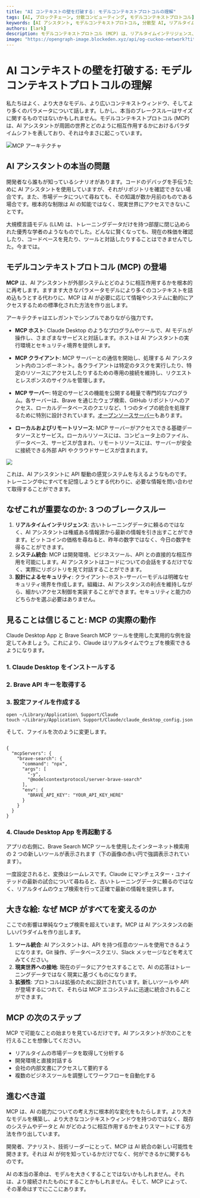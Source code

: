 ```yaml
---
title: "AI コンテキストの壁を打破する: モデルコンテキストプロトコルの理解"
tags: [AI, ブロックチェーン, 分散コンピューティング, モデルコンテキストプロトコル]
keywords: [AI アシスタント, モデルコンテキストプロトコル, 分散型 AI, リアルタイムインテリジェンス, システム統合]
authors: [lark]
description: モデルコンテキストプロトコル (MCP) は、リアルタイムインテリジェンス、シームレスなシステム統合、強化されたセキュリティを可能にすることで、AI アシスタントの能力を再定義し、AI が世界とどのように相互作用するかを変革します。
image: "https://opengraph-image.blockeden.xyz/api/og-cuckoo-network?title=AI%20%E3%82%B3%E3%83%B3%E3%83%86%E3%82%AD%E3%82%B9%E3%83%88%E3%81%AE%E5%A3%81%E3%82%92%E6%89%93%E7%A0%B4%E3%81%99%E3%82%8B%3A%20%E3%83%A2%E3%83%87%E3%83%AB%E3%82%B3%E3%83%B3%E3%83%86%E3%82%AD%E3%82%B9%E3%83%88%E3%83%97%E3%83%AD%E3%83%88%E3%82%B3%E3%83%AB%E3%81%AE%E7%90%86%E8%A7%A3"
---
```


# AI コンテキストの壁を打破する: モデルコンテキストプロトコルの理解

私たちはよく、より大きなモデル、より広いコンテキストウィンドウ、そしてより多くのパラメータについて話します。しかし、本当のブレークスルーはサイズに関するものではないかもしれません。モデルコンテキストプロトコル (MCP) は、AI アシスタントが周囲の世界とどのように相互作用するかにおけるパラダイムシフトを表しており、それは今まさに起こっています。

![MCP アーキテクチャ](https://opengraph-image.blockeden.xyz/api/og-cuckoo-network?title=AI%20%E3%82%B3%E3%83%B3%E3%83%86%E3%82%AD%E3%82%B9%E3%83%88%E3%81%AE%E5%A3%81%E3%82%92%E6%89%93%E7%A0%B4%E3%81%99%E3%82%8B%3A%20%E3%83%A2%E3%83%87%E3%83%AB%E3%82%B3%E3%83%B3%E3%83%86%E3%82%AD%E3%82%B9%E3%83%88%E3%83%97%E3%83%AD%E3%83%88%E3%82%B3%E3%83%AB%E3%81%AE%E7%90%86%E8%A7%A3)

## AI アシスタントの本当の問題

開発者なら誰もが知っているシナリオがあります。コードのデバッグを手伝うために AI アシスタントを使用していますが、それがリポジトリを確認できない場合です。また、市場データについて尋ねても、その知識が数か月前のものである場合です。根本的な制限は AI の知能ではなく、現実世界にアクセスできないことです。

大規模言語モデル (LLM) は、トレーニングデータだけを持つ部屋に閉じ込められた優秀な学者のようなものでした。どんなに賢くなっても、現在の株価を確認したり、コードベースを見たり、ツールと対話したりすることはできませんでした。今までは。

## モデルコンテキストプロトコル (MCP) の登場

**MCP** は、AI アシスタントが外部システムとどのように相互作用するかを根本的に再考します。ますます大きなパラメータモデルにより多くのコンテキストを詰め込もうとする代わりに、MCP は AI が必要に応じて情報やシステムに動的にアクセスするための標準化された方法を作り出します。

アーキテクチャはエレガントでシンプルでありながら強力です。

* **MCP ホスト**: Claude Desktop のようなプログラムやツールで、AI モデルが操作し、さまざまなサービスと対話します。ホストは AI アシスタントの実行環境とセキュリティ境界を提供します。

* **MCP クライアント**: MCP サーバーとの通信を開始し、処理する AI アシスタント内のコンポーネント。各クライアントは特定のタスクを実行したり、特定のリソースにアクセスしたりするための専用の接続を維持し、リクエストとレスポンスのサイクルを管理します。

* **MCP サーバー**: 特定のサービスの機能を公開する軽量で専門的なプログラム。各サーバーは、Brave を通じたウェブ検索、GitHub リポジトリへのアクセス、ローカルデータベースのクエリなど、1 つのタイプの統合を処理するために特別に設計されています。[オープンソースサーバー](https://github.com/modelcontextprotocol/servers)もあります。

* **ローカルおよびリモートリソース**: MCP サーバーがアクセスできる基礎データソースとサービス。ローカルリソースには、コンピュータ上のファイル、データベース、サービスが含まれ、リモートリソースには、サーバーが安全に接続できる外部 API やクラウドサービスが含まれます。

![](https://cuckoo-network.b-cdn.net/mcp-architecture.webp)

これは、AI アシスタントに API 駆動の感覚システムを与えるようなものです。トレーニング中にすべてを記憶しようとする代わりに、必要な情報を問い合わせて取得することができます。

## なぜこれが重要なのか: 3 つのブレークスルー

1. **リアルタイムインテリジェンス**: 古いトレーニングデータに頼るのではなく、AI アシスタントは権威ある情報源から最新の情報を引き出すことができます。ビットコインの価格を尋ねると、昨年の数字ではなく、今日の数字を得ることができます。
2. **システム統合**: MCP は開発環境、ビジネスツール、API との直接的な相互作用を可能にします。AI アシスタントはコードについての会話をするだけでなく、実際にリポジトリを見て対話することができます。
3. **設計によるセキュリティ**: クライアント-ホスト-サーバーモデルは明確なセキュリティ境界を作成します。組織は、AI アシスタンスの利点を維持しながら、細かいアクセス制御を実装することができます。セキュリティと能力のどちらかを選ぶ必要はありません。

## 見ることは信じること: MCP の実際の動作

Claude Desktop App と Brave Search MCP ツールを使用した実用的な例を設定してみましょう。これにより、Claude はリアルタイムでウェブを検索できるようになります。

### 1. Claude Desktop をインストールする

### 2. Brave API キーを取得する

### 3. 設定ファイルを作成する

```
open ~/Library/Application\ Support/Claude
touch ~/Library/Application\ Support/Claude/claude_desktop_config.json
```

そして、ファイルを次のように変更します。

```

{
  "mcpServers": {
    "brave-search": {
      "command": "npx",
      "args": [
        "-y",
        "@modelcontextprotocol/server-brave-search"
      ],
      "env": {
        "BRAVE_API_KEY": "YOUR_API_KEY_HERE"
      }
    }
  }
}
```

### 4. Claude Desktop App を再起動する

アプリの右側に、Brave Search MCP ツールを使用したインターネット検索用の 2 つの新しいツールが表示されます（下の画像の赤い円で強調表示されています）。

一度設定されると、変換はシームレスです。Claude にマンチェスター・ユナイテッドの最新の試合について尋ねると、古いトレーニングデータに頼るのではなく、リアルタイムのウェブ検索を行って正確で最新の情報を提供します。

## 大きな絵: なぜ MCP がすべてを変えるのか

ここでの影響は単純なウェブ検索を超えています。MCP は AI アシスタンスの新しいパラダイムを作り出します。

1. **ツール統合**: AI アシスタントは、API を持つ任意のツールを使用できるようになります。Git 操作、データベースクエリ、Slack メッセージなどを考えてみてください。
2. **現実世界への接地**: 現在のデータにアクセスすることで、AI の応答はトレーニングデータではなく現実に基づくものになります。
3. **拡張性**: プロトコルは拡張のために設計されています。新しいツールや API が登場するにつれて、それらは MCP エコシステムに迅速に統合されることができます。

## MCP の次のステップ

MCP で可能なことの始まりを見ているだけです。AI アシスタントが次のことを行えることを想像してください。

- リアルタイムの市場データを取得して分析する
- 開発環境と直接対話する
- 会社の内部文書にアクセスして要約する
- 複数のビジネスツールを調整してワークフローを自動化する

## 進むべき道

MCP は、AI の能力についての考え方に根本的な変化をもたらします。より大きなモデルを構築し、より大きなコンテキストウィンドウを持つのではなく、既存のシステムやデータと AI がどのように相互作用するかをよりスマートにする方法を作り出しています。

開発者、アナリスト、技術リーダーにとって、MCP は AI 統合の新しい可能性を開きます。それは AI が何を知っているかだけでなく、何ができるかに関するものです。

AI の本当の革命は、モデルを大きくすることではないかもしれません。それは、より接続されたものにすることかもしれません。そして、MCP によって、その革命はすでにここにあります。